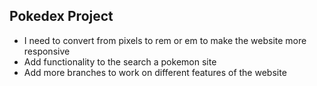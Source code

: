 ## Pokedex Project

- I need to convert from pixels to rem or em to make the website more responsive
- Add functionality to the search a pokemon site
- Add more branches to work on different features of the website

